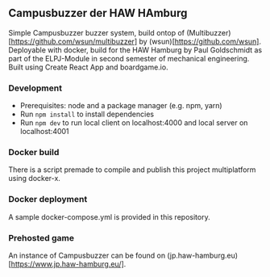 ## Campusbuzzer der HAW HAmburg

Simple Campusbuzzer buzzer system, build ontop of (Multibuzzer)[https://github.com/wsun/multibuzzer] by (wsun)[https://github.com/wsun]. Deployable with docker, build for the HAW Hamburg by Paul Goldschmidt as part of the ELPJ-Module in second semester of mechanical engineering. Built using Create React App and boardgame.io.

### Development

- Prerequisites: node and a package manager (e.g. npm, yarn)
- Run `npm install` to install dependencies
- Run `npm dev` to run local client on localhost:4000 and local server on localhost:4001

### Docker build
There is a script premade to compile and publish this project multiplatform using docker-x.

### Docker deployment
A sample docker-compose.yml is provided in this repository.

### Prehosted game
An instance of Campusbuzzer can be found on (jp.haw-hamburg.eu)[https://www.jp.haw-hamburg.eu/].